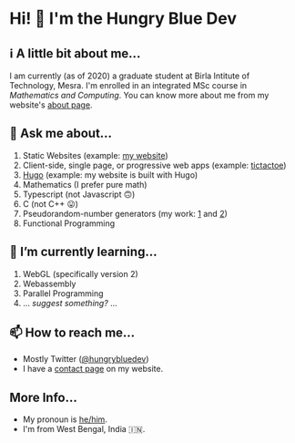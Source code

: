 # Hi! 👋 I'm the Hungry Blue Dev

## ℹ A little bit about me...

I am currently (as of 2020) a graduate student at Birla Intitute of Technology, Mesra. I'm enrolled in an integrated MSc course in _Mathematics and Computing_. You can know more about me from my website's [about page](https://hungrybluedev.in/about/).

## 💬 Ask me about...

1. Static Websites (example: [my website](http://hungrybluedev.in/))
2. Client-side, single page, or progressive web apps (example: [tictactoe](https://hungrybluedev.github.io/hbd-tictactoe/))
3. [Hugo](https://gohugo.io/) (example: my website is built with Hugo)
4. Mathematics (I prefer pure math)
5. Typescript (not Javascript 🙃)
6. C (not C++ 😛)
7. Pseudorandom-number generators (my work: [1](https://github.com/vlang/v/pull/5143) and [2](https://github.com/vlang/v/pull/5289))
8. Functional Programming


## 🌱 I’m currently learning...

1. WebGL (specifically version 2)
2. Webassembly
3. Parallel Programming
4. ... _suggest something?_ ...

## 📫 How to reach me...

* Mostly Twitter ([@hungrybluedev](https://twitter.com/hungrybluedev/))
* I have a [contact page](https://hungrybluedev.in/contact/) on my website.


## More Info...

* My pronoun is [he/him](http://pronoun.is/he).
* I'm from West Bengal, India 🇮🇳.

<!--
**hungrybluedev/hungrybluedev** is a ✨ _special_ ✨ repository because its `README.md` (this file) appears on your GitHub profile.

Here are some ideas to get you started:

- 🔭 I’m currently working on ...
- 🌱 I’m currently learning ...
- 👯 I’m looking to collaborate on ...
- 🤔 I’m looking for help with ...
- 💬 Ask me about ...
- 📫 How to reach me: ...
- 😄 Pronouns: ...
- ⚡ Fun fact: ...
-->
